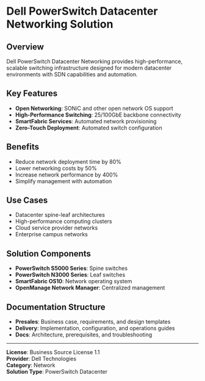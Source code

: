 # Dell PowerSwitch Datacenter Networking Solution

## Overview

Dell PowerSwitch Datacenter Networking provides high-performance, scalable switching infrastructure designed for modern datacenter environments with SDN capabilities and automation.

## Key Features

- **Open Networking**: SONiC and other open network OS support
- **High-Performance Switching**: 25/100GbE backbone connectivity
- **SmartFabric Services**: Automated network provisioning
- **Zero-Touch Deployment**: Automated switch configuration

## Benefits

- Reduce network deployment time by 80%
- Lower networking costs by 50%
- Increase network performance by 400%
- Simplify management with automation

## Use Cases

- Datacenter spine-leaf architectures
- High-performance computing clusters
- Cloud service provider networks
- Enterprise campus networks

## Solution Components

- **PowerSwitch S5000 Series**: Spine switches
- **PowerSwitch N3000 Series**: Leaf switches
- **SmartFabric OS10**: Network operating system
- **OpenManage Network Manager**: Centralized management

## Documentation Structure

- **Presales**: Business case, requirements, and design templates
- **Delivery**: Implementation, configuration, and operations guides
- **Docs**: Architecture, prerequisites, and troubleshooting

---

**License**: Business Source License 1.1  
**Provider**: Dell Technologies  
**Category**: Network  
**Solution Type**: PowerSwitch Datacenter